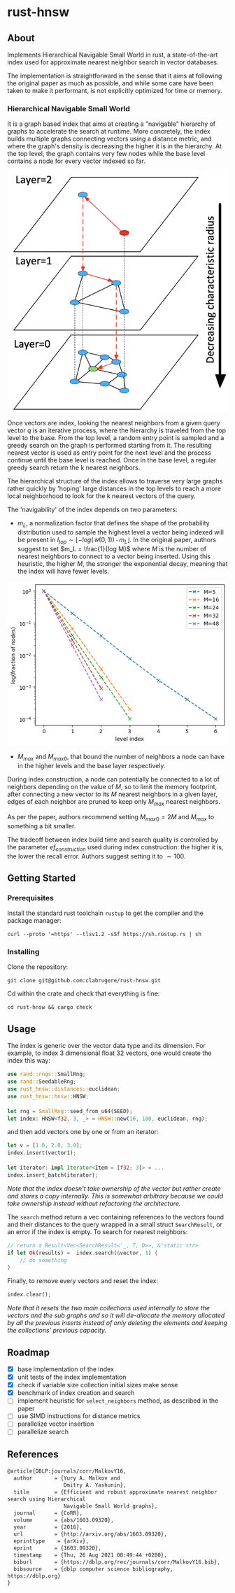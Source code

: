 # rust-hnsw

## About

Implements Hierarchical Navigable Small World in rust, a state-of-the-art index used for approximate nearest neighbor 
search in vector databases.

The implementation is straightforward in the sense that it aims at following the original paper as much as possible, and 
while some care have been taken to make it performant, is not explicitly optimized for time or memory.

### Hierarchical Navigable Small World

It is a graph based index that aims at creating a "navigable" hierarchy of graphs to accelerate the search at runtime. 
More concretely, the index builds multiple graphs connecting vectors using a distance metric, and where the graph's density 
is decreasing the higher it is in the hierarchy. At the top level, the graph contains very few nodes while the base 
level contains a node for every vector indexed so far.

![alt text](assets/hnsw.png)

Once vectors are index, looking the nearest neighbors from a given query vector $q$ is an iterative process, where
the hierarchy is traveled from the top level to the base. From the top level, a random entry point is sampled and a 
greedy search on the graph is performed starting from it. The resulting nearest vector is used as entry point for the 
next level and the process continue until the base level is reached. Once in the base level, a regular greedy search 
return the k nearest neighbors.

The hierarchical structure of the index allows to traverse very large graphs rather quickly by 'hoping' large distances 
in the top levels to reach a more local neighborhood to look for the k nearest vectors of the query.

The 'navigability' of the index depends on two parameters:
- $m_L$, a normalization factor that defines the shape of the probability distribution used to sample the highest level a vector being indexed will be present in $l_{top} \sim \lfloor -log(\mathcal{U}(0,1)) \cdot m_L \rfloor$. In the original paper, authors suggest to set $m_L = \frac{1}{log M}$ where $M$ is the number of nearest neighbors to connect to a vector being inserted. Using this heuristic, the higher $M$, the stronger the exponential decay, meaning that the index will have fewer levels.

![alt text](assets/level_sampling.png)

- $M_{max}$ and $M_{max0}$, that bound the number of neighbors a node can have in the higher levels and the base layer respectively. 

During index construction, a node can potentially be connected to a lot of neighbors depending on the value of $M$, so to limit the memory footprint, after connecting a new vector to its $M$ nearest neighbors in a given layer, edges of each neighbor are pruned to keep only $M_{max}$ nearest neighbors.

As per the paper, authors recommend setting $M_{max0} = 2M$ and $M_{max}$ to something a bit smaller.

The tradeoff between index build time and search quality is controlled by the parameter $ef_{construction}$ used during index construction: the higher it is, the lower the recall error. Authors suggest setting it to $\sim 100$.

## Getting Started

### Prerequisites

Install the standard rust toolchain `rustup` to get the compiler and the package manager:

```
curl --proto '=https' --tlsv1.2 -sSf https://sh.rustup.rs | sh
```

### Installing

Clone the repository:

```
git clone git@github.com:clabrugere/rust-hnsw.git
```

Cd within the crate and check that everything is fine:

```
cd rust-hnsw && cargo check
```

## Usage

The index is generic over the vector data type and its dimension. For example, to index 3 dimensional float 32 vectors, 
one would create the index this way:

```rust
use rand::rngs::SmallRng;
use rand::SeedableRng;
use rust_hnsw::distances::euclidean;
use rust_hnsw::hnsw::HNSW;

let rng = SmallRng::seed_from_u64(SEED);
let index: HNSW<f32, 3, _> = HNSW::new(16, 100, euclidean, rng);
```

and then add vectors one by one or from an iterator:

```rust
let v = [1.0, 2.0, 3.0];
index.insert(vector1);

let iterator: impl Iterator<Item = [f32; 3]> = ...
index.insert_batch(iterator);
```

_Note that the index doesn't take ownership of the vector but rather create and stores a copy internally. This is somewhat
arbitrary because we could take ownership instead without refactoring the architecture._

The `search` method return a vec containing references to the vectors found and their distances to the query wrapped 
in a small struct `SearchResult`, or an error if the index is empty. To search for nearest neighbors:

```rust
// return a Result<Vec<SearchResult<'_, T, D>>, &'static str> 
if let Ok(results) =  index.search(&vector, 1) {
    // do something
}
```

Finally, to remove every vectors and reset the index:

```rust
index.clear();
```

_Note that it resets the two main collections used internally to store the vectors and the sub graphs and so it will 
de-allocate the memory allocated by all the previous inserts instead of only deleting the elements and keeping the 
collections' previous capacity._

## Roadmap

- [x] base implementation of the index
- [x] unit tests of the index implementation
- [x] check if variable size collection initial sizes make sense
- [x] benchmark of index creation and search
- [ ] implement heuristic for `select_neighbors` method, as described in the paper
- [ ] use SIMD instructions for distance metrics
- [ ] parallelize vector insertion
- [ ] parallelize search

## References

```bibtext
@article{DBLP:journals/corr/MalkovY16,
  author       = {Yury A. Malkov and
                  Dmitry A. Yashunin},
  title        = {Efficient and robust approximate nearest neighbor search using Hierarchical
                  Navigable Small World graphs},
  journal      = {CoRR},
  volume       = {abs/1603.09320},
  year         = {2016},
  url          = {http://arxiv.org/abs/1603.09320},
  eprinttype    = {arXiv},
  eprint       = {1603.09320},
  timestamp    = {Thu, 26 Aug 2021 08:49:44 +0200},
  biburl       = {https://dblp.org/rec/journals/corr/MalkovY16.bib},
  bibsource    = {dblp computer science bibliography, https://dblp.org}
}
```
